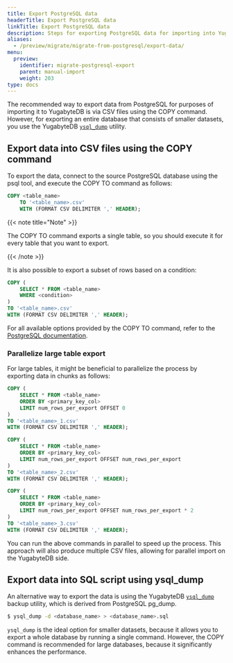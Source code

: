 ```yaml
---
title: Export PostgreSQL data
headerTitle: Export PostgreSQL data
linkTitle: Export PostgreSQL data
description: Steps for exporting PostgreSQL data for importing into YugabyteDB.
aliases:
  - /preview/migrate/migrate-from-postgresql/export-data/
menu:
  preview:
    identifier: migrate-postgresql-export
    parent: manual-import
    weight: 203
type: docs
---
```



The recommended way to export data from PostgreSQL for purposes of importing it to YugabyteDB is via CSV files using the COPY command.
However, for exporting an entire database that consists of smaller datasets, you use the YugabyteDB [`ysql_dump`](../../../admin/ysql-dump/) utility.

## Export data into CSV files using the COPY command

To export the data, connect to the source PostgreSQL database using the psql tool, and execute the COPY TO command as follows:

```sql
COPY <table_name>
    TO '<table_name>.csv'
    WITH (FORMAT CSV DELIMITER ',' HEADER);
```

{{< note title="Note" >}}

The COPY TO command exports a single table, so you should execute it for every table that you want to export.

{{< /note >}}

It is also possible to export a subset of rows based on a condition:

```sql
COPY (
    SELECT * FROM <table_name>
    WHERE <condition>
)
TO '<table_name>.csv'
WITH (FORMAT CSV DELIMITER ',' HEADER);
```

For all available options provided by the COPY TO command, refer to the [PostgreSQL documentation](https://www.postgresql.org/docs/current/sql-copy.html).

### Parallelize large table export

For large tables, it might be beneficial to parallelize the process by exporting data in chunks as follows:

```sql
COPY (
    SELECT * FROM <table_name>
    ORDER BY <primary_key_col>
    LIMIT num_rows_per_export OFFSET 0
)
TO '<table_name>_1.csv'
WITH (FORMAT CSV DELIMITER ',' HEADER);
```

```sql
COPY (
    SELECT * FROM <table_name>
    ORDER BY <primary_key_col>
    LIMIT num_rows_per_export OFFSET num_rows_per_export
)
TO '<table_name>_2.csv'
WITH (FORMAT CSV DELIMITER ',' HEADER);
```

```sql
COPY (
    SELECT * FROM <table_name>
    ORDER BY <primary_key_col>
    LIMIT num_rows_per_export OFFSET num_rows_per_export * 2
)
TO '<table_name>_3.csv'
WITH (FORMAT CSV DELIMITER ',' HEADER);
```

You can run the above commands in parallel to speed up the process. This approach will also produce multiple CSV files, allowing for parallel import on the YugabyteDB side.

## Export data into SQL script using ysql_dump

An alternative way to export the data is using the YugabyteDB [`ysql_dump`](../../../admin/ysql-dump/) backup utility, which is derived from PostgreSQL pg_dump.

```sh
$ ysql_dump -d <database_name> > <database_name>.sql
```

`ysql_dump` is the ideal option for smaller datasets, because it allows you to export a whole database by running a single command. However, the COPY command is recommended for large databases, because it significantly enhances the performance.

<!--

## Exporting an entire database

The recommended way to dump an entire database from PostgreSQL is to use the YugabyteDB [`ysql_dump`](../../../admin/ysql-dump/) backup utility, which is in turn derived from PostgreSQL pg_dump.

```sh
$ ysql_dump -d mydatabase > mydatabase-dump.sql
```

{{< note title="Note" >}}
The `ysql_dump` approach has been tested on PostgreSQL v11.2, and may not work on very new versions of PostgreSQL. To export an entire database in these cases, use the pg_dump tool, which is documented in detail in the [PostgreSQL documentation on pg_dump](https://www.postgresql.org/docs/12/app-pgdump.html).
{{< /note >}}

## Export using COPY

This is an alternative to using ysql_dump in order to export a single table from the source PostgreSQL database into CSV files. This tool allows extracting a subset of rows and/or columns from a table. This can be achieved by connecting to the source DB using psql and using the `COPY TO` command, as shown below.

```sql
COPY mytable TO 'export-1.csv' DELIMITER ',' CSV HEADER;
```

To extract a subset of rows from a table, it is possible to output the result of an SQL command.

```sql
COPY (
  SELECT * FROM mytable
    WHERE <where condition>
) TO 'export-1.csv' DELIMITER ',' CSV HEADER;
```

The various options here are described in detail in the [PostgreSQL documentation for the COPY command](https://www.postgresql.org/docs/12/sql-copy.html).

## Run large table exports in parallel

Exporting large data sets from PostgreSQL can be made efficient by running multiple COPY processes in parallel for a subset of data. This will result in multiple csv files being produced, which can subsequently be imported in parallel.

An example of running multiple exports in parallel is shown below. Remember to use a suitable value for *num_rows_per_export*, for example 1 million rows.

```sql
COPY (
  SELECT * FROM mytable
    ORDER BY primary_key_col
    LIMIT num_rows_per_export OFFSET 0
) TO 'export-1.csv' DELIMITER ',' CSV HEADER;

COPY (
  SELECT * FROM mytable
    ORDER BY primary_key_col
    LIMIT num_rows_per_export OFFSET num_rows_per_export
) TO 'export-2.csv' WITH CSV;

...
``` -->
